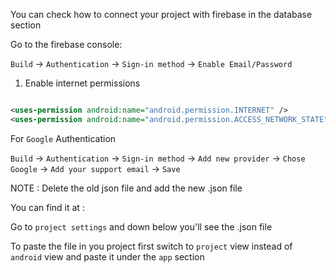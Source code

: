 
You can check how to connect your project with firebase in the database section

Go to the firebase console:

`Build` -> `Authentication` -> `Sign-in method` -> `Enable Email/Password`


1. Enable internet permissions

```xml

<uses-permission android:name="android.permission.INTERNET" />  
<uses-permission android:name="android.permission.ACCESS_NETWORK_STATE" />

```


For `Google` Authentication


`Build` -> `Authentication` -> `Sign-in method` -> `Add new provider` -> `Chose Google` -> `Add your support email` -> `Save` 

NOTE : Delete the old json file and add the new .json file

You can find it at :

Go to `project settings` and down below you'll see the .json file


To paste the file in you project first switch to `project` view instead of `android` view and paste it under the `app` section